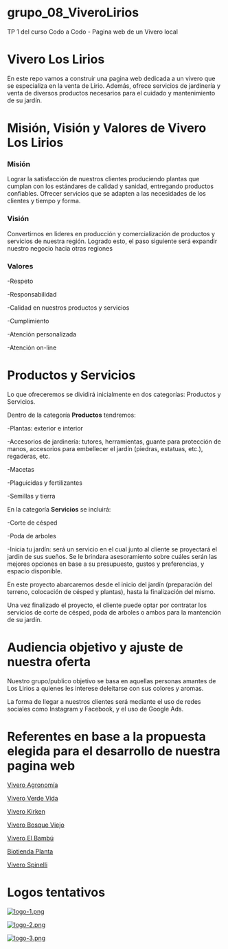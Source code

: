 # grupo_08_ViveroLirios
TP 1 del curso Codo a Codo - Pagina web de un Vivero local

# Vivero Los Lirios

En este repo vamos a construir una pagina web dedicada a un vivero que se especializa en la venta de Lirio. Además, ofrece servicios de jardinería y venta de diversos productos necesarios para el cuidado y mantenimiento de su jardín.

# Misión, Visión y Valores de Vivero Los Lirios

### Misión

Lograr la satisfacción de nuestros clientes produciendo plantas que cumplan con los estándares de calidad y sanidad, entregando productos confiables. 
Ofrecer servicios que se adapten a las necesidades de los clientes y tiempo y forma.

### Visión

Convertirnos en lideres en producción y comercialización de productos y servicios de nuestra región. Logrado esto, el paso siguiente será expandir nuestro negocio hacia otras regiones

### Valores

-Respeto

-Responsabilidad

-Calidad en nuestros productos y servicios

-Cumplimiento

-Atención personalizada

-Atención on-line



# Productos y Servicios

Lo que ofreceremos se dividirá inicialmente en dos categorías: Productos y Servicios.

Dentro de la categoría **Productos** tendremos:

-Plantas: exterior e interior

-Accesorios de jardinería: tutores, herramientas, guante para protección de manos, accesorios para embellecer el jardín (piedras, estatuas, etc.), regaderas, etc.

-Macetas

-Plaguicidas y fertilizantes

-Semillas y tierra


En la categoría **Servicios** se incluirá:

-Corte de césped

-Poda de arboles

-Inicia tu jardín: será un servicio en el cual junto al cliente se proyectará el jardín de sus sueños. Se le brindara asesoramiento sobre cuáles serán las mejores opciones en base a su presupuesto, gustos y preferencias, y espacio disponible.

En este proyecto abarcaremos desde el inicio del jardín (preparación del terreno, colocación de césped y plantas), hasta la finalización del mismo.

Una vez finalizado el proyecto, el cliente puede optar por contratar los servicios de corte de césped, poda de arboles o ambos para la mantención de su jardín.



# Audiencia objetivo y ajuste de nuestra oferta

Nuestro grupo/publico objetivo se basa en aquellas personas amantes de Los Lirios a quienes les interese deleitarse con sus colores y aromas.

La forma de llegar a nuestros clientes será mediante el uso de redes sociales como Instagram y Facebook, y el uso de Google Ads.



# Referentes en base a la propuesta elegida para el desarrollo de nuestra pagina web

[Vivero Agronomía](https://viveroagronomia.com.ar/)

[Vivero Verde Vida](https://viveroverdevida.com.ar/)

[Vivero Kirken](https://www.viverokirken.com/)

[Vivero Bosque Viejo](https://viverobosqueviejo.mitiendanube.com/)

[Vivero El Bambú](https://www.viveroelbambu.com.ar/ )

[Biotienda Planta](https://www.biotiendaplantas.com.ar/)

[Vivero Spinelli](https://www.viverospinelli.com.ar/)

# Logos tentativos

[![logo-1.png](https://i.postimg.cc/3xyR96Ny/logo-1.png)](https://postimg.cc/PCjT5Smh)

[![logo-2.png](https://i.postimg.cc/C1JSwHdT/logo-2.png)](https://postimg.cc/gXwfDhvN)

[![logo-3.png](https://i.postimg.cc/qMN4dKTS/logo-3.png)](https://postimg.cc/JGC9NGt5)
